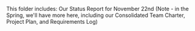 This folder includes: Our Status Report for November 22nd 
(Note - in the Spring, we'll have more here, 
including our Consolidated Team Charter, 
Project Plan, and Requirements Log)
